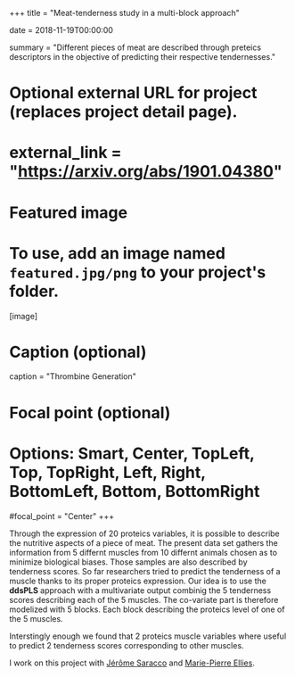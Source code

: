 +++
title = "Meat-tenderness study in a multi-block approach"

date = 2018-11-19T00:00:00

summary = "Different pieces of meat are described through preteics descriptors in the objective of predicting their respective tendernesses."

# Optional external URL for project (replaces project detail page).
# external_link = "https://arxiv.org/abs/1901.04380"

# Featured image
# To use, add an image named `featured.jpg/png` to your project's folder. 
[image]
  # Caption (optional)
  caption = "Thrombine Generation"

  # Focal point (optional)
  # Options: Smart, Center, TopLeft, Top, TopRight, Left, Right, BottomLeft, Bottom, BottomRight
  #focal_point = "Center"
+++

Through the expression of 20 proteics variables, it is possible to describe the nutritive aspects of a piece of meat. The present data set gathers the information from 5 differnt muscles from 10 differnt animals chosen as to minimize biological biases. Those samples are also described by tenderness scores. So far researchers tried to predict the tenderness of a muscle thanks to its proper proteics expression. Our idea is to use the **ddsPLS** approach with a multivariate output combinig the 5 tenderness scores describing each of the 5 muscles. The co-variate part is therefore modelized with 5 blocks. Each block describing the proteics level of one of the 5 muscles.

Interstingly enough we found that 2 proteics muscle variables where useful to predict 2 tenderness scores corresponding to other muscles.

I work on this project with [Jérôme Saracco](https://www.math.u-bordeaux.fr/~jsaracco/) and [Marie-Pierre Ellies](https://www.agro-bordeaux.fr/membre/ellie-marie-pierre/).
